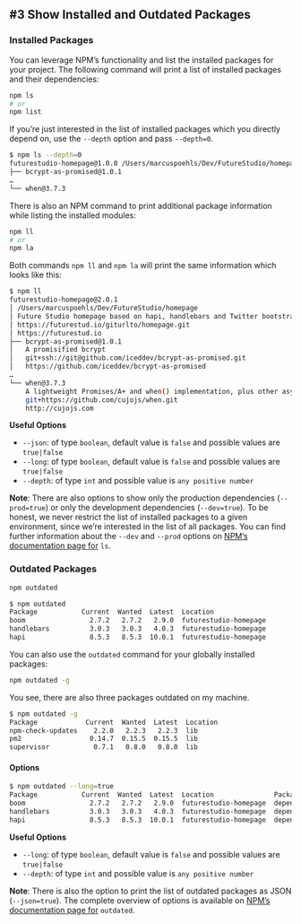 ## #3 Show Installed and Outdated Packages

### Installed Packages

You can leverage NPM’s functionality and list the installed packages for your project. The following command will print a list of installed packages and their dependencies:

```sh
npm ls
# or
npm list
```

If you’re just interested in the list of installed packages which you directly depend on, use the `--depth` option and pass `--depth=0`.

```sh
$ npm ls --depth=0
futurestudio-homepage@1.0.0 /Users/marcuspoehls/Dev/FutureStudio/homepage
├── bcrypt-as-promised@1.0.1
…
└── when@3.7.3
```

There is also an NPM command to print additional package information while listing the installed modules:

```sh
npm ll
# or
npm la
```

Both commands `npm ll` and `npm la` will print the same information which looks like this:

```sh
$ npm ll
futurestudio-homepage@2.0.1
│ /Users/marcuspoehls/Dev/FutureStudio/homepage
│ Future Studio homepage based on hapi, handlebars and Twitter bootstrap
│ https://futurestud.io/giturlto/homepage.git
│ https://futurestud.io
├── bcrypt-as-promised@1.0.1
│   A promisified bcrypt
│   git+ssh://git@github.com/iceddev/bcrypt-as-promised.git
│   https://github.com/iceddev/bcrypt-as-promised
…
└── when@3.7.3
    A lightweight Promises/A+ and when() implementation, plus other async goodies.
    git+https://github.com/cujojs/when.git
    http://cujojs.com
```

__Useful Options__

- `--json`: of type `boolean`, default value is `false` and possible values are `true|false`
- `--long`: of type `boolean`, default value is `false` and possible values are `true|false`
- `--depth`: of type `int` and possible value is `any positive number`

__Note__: There are also options to show only the production dependencies (`--prod=true`) or only the development dependencies (`--dev=true`). To be honest, we never restrict the list of installed packages to a given environment, since we’re interested in the list of all packages. You can find further information about the `--dev` and `--prod` options on [NPM’s documentation page for](https://docs.npmjs.com/cli/ls) `ls`.

### Outdated Packages

```sh
npm outdated
```

```sh
$ npm outdated
Package           Current  Wanted  Latest  Location
boom                2.7.2   2.7.2   2.9.0  futurestudio-homepage
handlebars          3.0.3   3.0.3   4.0.3  futurestudio-homepage
hapi                8.5.3   8.5.3  10.0.1  futurestudio-homepage
```

You can also use the `outdated` command for your globally installed packages:

```sh
npm outdated -g
```

You see, there are also three packages outdated on my machine.

```sh
$ npm outdated -g
Package            Current  Wanted  Latest  Location
npm-check-updates    2.2.0   2.2.3   2.2.3  lib
pm2                 0.14.7  0.15.5  0.15.5  lib
supervisor           0.7.1   0.8.0   0.8.0  lib
```

#### Options

```sh
$ npm outdated --long=true
Package           Current  Wanted  Latest  Location               Package Type
boom                2.7.2   2.7.2   2.9.0  futurestudio-homepage  dependencies
handlebars          3.0.3   3.0.3   4.0.3  futurestudio-homepage  dependencies
hapi                8.5.3   8.5.3  10.0.1  futurestudio-homepage  dependencies
```

__Useful Options__

- `--long`: of type `boolean`, default value is `false` and possible values are `true|false`
- `--depth`: of type `int` and possible value is `any positive number`

__Note__: There is also the option to print the list of outdated packages as JSON (`--json=true`). The complete overview of options is available on [NPM’s documentation page for](https://docs.npmjs.com/cli/outdated) `outdated`.
